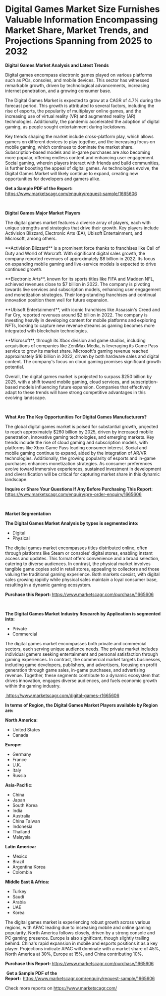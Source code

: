 <p><h1>Digital Games Market Size Furnishes Valuable Information Encompassing Market Share, Market Trends, and Projections Spanning from 2025 to 2032</h1></p><p><strong>Digital Games Market Analysis and Latest Trends</strong></p>
<p><p>Digital games encompass electronic games played on various platforms such as PCs, consoles, and mobile devices. This sector has witnessed remarkable growth, driven by technological advancements, increasing internet penetration, and a growing consumer base. </p><p>The Digital Games Market is expected to grow at a CAGR of 4.7% during the forecast period. This growth is attributed to several factors, including the rise of esports, the popularity of multiplayer online games, and the increasing use of virtual reality (VR) and augmented reality (AR) technologies. Additionally, the pandemic accelerated the adoption of digital gaming, as people sought entertainment during lockdowns.</p><p>Key trends shaping the market include cross-platform play, which allows gamers on different devices to play together, and the increasing focus on mobile gaming, which continues to dominate the market share. Subscription-based models and in-game purchases are also becoming more popular, offering endless content and enhancing user engagement. Social gaming, wherein players interact with friends and build communities, is further boosting the appeal of digital games. As technologies evolve, the Digital Games Market will likely continue to expand, creating new opportunities for developers and gamers alike.</p></p>
<p><strong>Get a Sample PDF of the Report:&nbsp;</strong> <a href="https://www.marketscagr.com/enquiry/request-sample/1665606?utm_campaign=2110&utm_medium=2&utm_source=Github&utm_content=ia&utm_term=09032025&utm_id=digital-games">https://www.marketscagr.com/enquiry/request-sample/1665606</a></p>
<p>&nbsp;</p>
<p><strong>Digital Games Major Market Players</strong></p>
<p><p>The digital games market features a diverse array of players, each with unique strengths and strategies that drive their growth. Key players include Activision Blizzard, Electronic Arts (EA), Ubisoft Entertainment, and Microsoft, among others.</p><p>**Activision Blizzard** is a prominent force thanks to franchises like Call of Duty and World of Warcraft. With significant digital sales growth, the company reported revenues of approximately $8 billion in 2022. Its focus on expanding mobile gaming and live-service models is expected to drive continued growth.</p><p>**Electronic Arts**, known for its sports titles like FIFA and Madden NFL, achieved revenues close to $7 billion in 2022. The company is pivoting towards live services and subscription models, enhancing user engagement and monetization strategies. Their long-standing franchises and continual innovation position them well for future expansion.</p><p>**Ubisoft Entertainment**, with iconic franchises like Assassin's Creed and Far Cry, reported revenues around $2 billion in 2022. The company is investing heavily in developing content for mobile platforms and exploring NFTs, looking to capture new revenue streams as gaming becomes more integrated with blockchain technologies.</p><p>**Microsoft**, through its Xbox division and game studios, including acquisitions of companies like ZeniMax Media, is leveraging its Game Pass service to grow its market share. Microsoft's gaming revenue reached approximately $16 billion in 2022, driven by both hardware sales and digital content. The company's focus on cloud gaming promises significant growth potential.</p><p>Overall, the digital games market is projected to surpass $250 billion by 2025, with a shift toward mobile gaming, cloud services, and subscription-based models influencing future expansion. Companies that effectively adapt to these trends will have strong competitive advantages in this evolving landscape.</p></p>
<p>&nbsp;</p>
<p><strong>What Are The Key Opportunities For Digital Games Manufacturers?</strong></p>
<p><p>The global digital games market is poised for substantial growth, projected to reach approximately $260 billion by 2025, driven by increased mobile penetration, innovative gaming technologies, and emerging markets. Key trends include the rise of cloud gaming and subscription models, with platforms like Xbox Game Pass leading consumer interest. Social and mobile gaming continue to expand, aided by the integration of AR/VR technologies. Additionally, the growing popularity of esports and in-game purchases enhances monetization strategies. As consumer preferences evolve toward immersive experiences, sustained investment in development and diversification will be critical for capturing market share in this dynamic landscape.</p></p>
<p><strong>Inquire or Share Your Questions If Any Before Purchasing This Report:</strong> <a href="https://www.marketscagr.com/enquiry/pre-order-enquiry/1665606?utm_campaign=2110&utm_medium=2&utm_source=Github&utm_content=ia&utm_term=09032025&utm_id=digital-games">https://www.marketscagr.com/enquiry/pre-order-enquiry/1665606</a></p>
<p>&nbsp;</p>
<p><strong>Market Segmentation</strong></p>
<p><strong>The Digital Games Market Analysis by types is segmented into:</strong></p>
<p><ul><li>Digital</li><li>Physical</li></ul></p>
<p><p>The digital games market encompasses titles distributed online, often through platforms like Steam or consoles’ digital stores, enabling instant access and updates. This format offers convenience and a broad selection, catering to diverse audiences. In contrast, the physical market involves tangible game copies sold in retail stores, appealing to collectors and those valuing the traditional gaming experience. Both markets coexist, with digital sales growing rapidly while physical sales maintain a loyal consumer base, resulting in a dynamic gaming ecosystem.</p></p>
<p><strong>Purchase this Report:&nbsp;</strong><a href="https://www.marketscagr.com/purchase/1665606?utm_campaign=2110&utm_medium=2&utm_source=Github&utm_content=ia&utm_term=09032025&utm_id=digital-games">https://www.marketscagr.com/purchase/1665606</a></p>
<p>&nbsp;</p>
<p><strong>The Digital Games Market Industry Research by Application is segmented into:</strong></p>
<p><ul><li>Private</li><li>Commercial</li></ul></p>
<p><p>The digital games market encompasses both private and commercial sectors, each serving unique audience needs. The private market includes individual gamers seeking entertainment and personal satisfaction through gaming experiences. In contrast, the commercial market targets businesses, including game developers, publishers, and advertisers, focusing on profit generation through game sales, in-game purchases, and advertising revenue. Together, these segments contribute to a dynamic ecosystem that drives innovation, engages diverse audiences, and fuels economic growth within the gaming industry.</p></p>
<p><a href="https://www.marketscagr.com/digital-games-r1665606?utm_campaign=2110&utm_medium=2&utm_source=Github&utm_content=ia&utm_term=09032025&utm_id=digital-games">&nbsp;https://www.marketscagr.com/digital-games-r1665606</a></p>
<p><strong>In terms of Region, the Digital Games Market Players available by Region are:</strong></p>
<p>
    <p> <strong> North America: </strong>
        <ul>
            <li>United States</li>
            <li>Canada</li>
        </ul>
        </p> 
    <p> <strong> Europe: </strong>
        <ul>
            <li>Germany</li>
            <li>France</li>
            <li>U.K.</li>
            <li>Italy</li>
            <li>Russia</li>
        </ul>
        </p> 
    <p> <strong> Asia-Pacific: </strong>
        <ul>
            <li>China</li>
            <li>Japan</li>
            <li>South Korea</li>
            <li>India</li>
            <li>Australia</li>
            <li>China Taiwan</li>
            <li>Indonesia</li>
            <li>Thailand</li>
            <li>Malaysia</li>
        </ul>
        </p> 
    <p> <strong> Latin America: </strong>
        <ul>
            <li>Mexico</li>
            <li>Brazil</li>
            <li>Argentina Korea</li>
            <li>Colombia</li>
        </ul>
        </p> 
    <p> <strong> Middle East & Africa: </strong>
        <ul>
            <li>Turkey</li>
            <li>Saudi</li>
            <li>Arabia</li>
            <li>UAE</li>
            <li>Korea</li>
        </ul>
    </p>
    </p>
<p><p>The digital games market is experiencing robust growth across various regions, with APAC leading due to increasing mobile and online gaming popularity. North America follows closely, driven by a strong console and PC gaming presence. Europe is also significant, though slightly trailing behind. China's rapid expansion in mobile and esports positions it as a key player. Projections indicate APAC will dominate with a market share of 45%, North America at 30%, Europe at 15%, and China contributing 10%.</p></p>
<p><strong>Purchase this Report: </strong><a href="https://www.marketscagr.com/purchase/1665606?utm_campaign=2110&utm_medium=2&utm_source=Github&utm_content=ia&utm_term=09032025&utm_id=digital-games">https://www.marketscagr.com/purchase/1665606</a></p>
<p>&nbsp;<strong>Get a Sample PDF of the Report:&nbsp;&nbsp;</strong><a href="https://www.marketscagr.com/enquiry/request-sample/1665606?utm_campaign=2110&utm_medium=2&utm_source=Github&utm_content=ia&utm_term=09032025&utm_id=digital-games">https://www.marketscagr.com/enquiry/request-sample/1665606</a></p>
<p><strong></strong></p>
<p>Check more reports on <a href="https://www.marketscagr.com/?utm_campaign=2110&utm_medium=2&utm_source=Github&utm_content=ia&utm_term=09032025&utm_id=digital-games">https://www.marketscagr.com/</a></p>